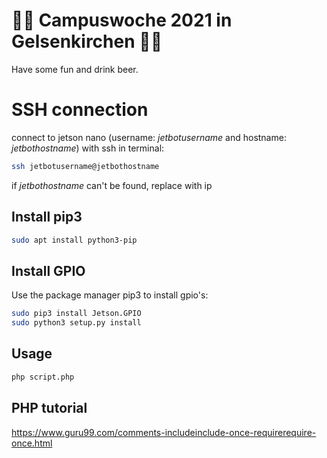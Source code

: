 # :beers::beers: Campuswoche 2021 in Gelsenkirchen :beers::beers:
Have some fun and drink beer.

# SSH connection

connect to jetson nano (username: _jetbotusername_ and hostname: _jetbothostname_) with ssh in terminal:
```bash
ssh jetbotusername@jetbothostname
```
if _jetbothostname_ can't be found, replace with ip

## Install pip3
```bash
sudo apt install python3-pip
```

## Install GPIO

Use the package manager pip3 to install gpio's:

```bash
sudo pip3 install Jetson.GPIO
sudo python3 setup.py install
```

## Usage

```bash
php script.php
```

## PHP tutorial
https://www.guru99.com/comments-includeinclude-once-requirerequire-once.html